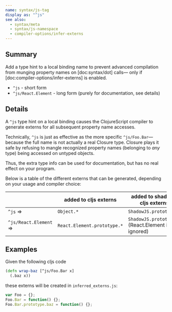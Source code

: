 ```yaml
---
name: syntax/js-tag
display as: "^js"
see also:
  - syntax/meta
  - syntax/js-namespace
  - compiler-options/infer-externs
---
```


## Summary

Add a type hint to a local binding name to prevent advanced compilation from munging property names on [doc:syntax/dot] calls—
only if [doc:compiler-options/infer-externs] is enabled.

- `^js` - short form
- `^js/React.Element` - long form (purely for documentation, see details)

## Details

A `^js` type hint on a local binding causes the ClojureScript compiler to generate externs for all subsequent property name accesses.

Technically, `^js` is just as effective as the more specific `^js/Foo.Bar`— because the full name is not actually a real Closure type.
Closure plays it safe by refusing to mangle recognized property names (belonging to *any* type) being accessed on untyped objects.

Thus, the extra type info can be used for documentation, but has no real effect on your program.

Below is a table of the different externs that can be generated, depending on your usage and compiler choice:

|                        | added to cljs externs       | added to shadow-cljs externs                      |
|------------------------|-----------------------------|---------------------------------------------------|
| `^js` =>               |  `Object.*`                 | `ShadowJS.prototype.*`                            |
| `^js/React.Element` => | `React.Element.prototype.*` | `ShadowJS.prototype.*` (React.Element is ignored) |

## Examples

Given the following cljs code

```clj
(defn wrap-baz [^js/Foo.Bar x]
  (.baz x))
```

these externs will be created in `inferred_externs.js`:

```js
var Foo = {};
Foo.Bar = function() {};
Foo.Bar.prototype.baz = function() {};
```

